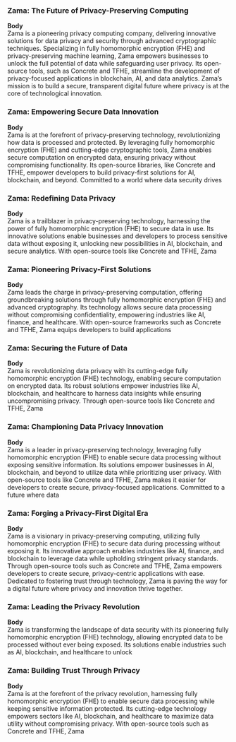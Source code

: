 ### Zama: The Future of Privacy-Preserving Computing

**Body**  
Zama is a pioneering privacy computing company, delivering innovative solutions for data privacy and security through advanced cryptographic techniques. Specializing in fully homomorphic encryption (FHE) and privacy-preserving machine learning, Zama empowers businesses to unlock the full potential of data while safeguarding user privacy. Its open-source tools, such as Concrete and TFHE, streamline the development of privacy-focused applications in blockchain, AI, and data analytics. Zama’s mission is to build a secure, transparent digital future where privacy is at the core of technological innovation.

### Zama: Empowering Secure Data Innovation

**Body**  
Zama is at the forefront of privacy-preserving technology, revolutionizing how data is processed and protected. By leveraging fully homomorphic encryption (FHE) and cutting-edge cryptographic tools, Zama enables secure computation on encrypted data, ensuring privacy without compromising functionality. Its open-source libraries, like Concrete and TFHE, empower developers to build privacy-first solutions for AI, blockchain, and beyond. Committed to a world where data security drives

### Zama: Redefining Data Privacy

**Body**  
Zama is a trailblazer in privacy-preserving technology, harnessing the power of fully homomorphic encryption (FHE) to secure data in use. Its innovative solutions enable businesses and developers to process sensitive data without exposing it, unlocking new possibilities in AI, blockchain, and secure analytics. With open-source tools like Concrete and TFHE, Zama

### Zama: Pioneering Privacy-First Solutions

**Body**  
Zama leads the charge in privacy-preserving computation, offering groundbreaking solutions through fully homomorphic encryption (FHE) and advanced cryptography. Its technology allows secure data processing without compromising confidentiality, empowering industries like AI, finance, and healthcare. With open-source frameworks such as Concrete and TFHE, Zama equips developers to build applications

### Zama: Securing the Future of Data

**Body**  
Zama is revolutionizing data privacy with its cutting-edge fully homomorphic encryption (FHE) technology, enabling secure computation on encrypted data. Its robust solutions empower industries like AI, blockchain, and healthcare to harness data insights while ensuring uncompromising privacy. Through open-source tools like Concrete and TFHE, Zama

### Zama: Championing Data Privacy Innovation

**Body**  
Zama is a leader in privacy-preserving technology, leveraging fully homomorphic encryption (FHE) to enable secure data processing without exposing sensitive information. Its solutions empower businesses in AI, blockchain, and beyond to utilize data while prioritizing user privacy. With open-source tools like Concrete and TFHE, Zama makes it easier for developers to create secure, privacy-focused applications. Committed to a future where data

### Zama: Forging a Privacy-First Digital Era

**Body**  
Zama is a visionary in privacy-preserving computing, utilizing fully homomorphic encryption (FHE) to secure data during processing without exposing it. Its innovative approach enables industries like AI, finance, and blockchain to leverage data while upholding stringent privacy standards. Through open-source tools such as Concrete and TFHE, Zama empowers developers to create secure, privacy-centric applications with ease. Dedicated to fostering trust through technology, Zama is paving the way for a digital future where privacy and innovation thrive together.

### Zama: Leading the Privacy Revolution

**Body**  
Zama is transforming the landscape of data security with its pioneering fully homomorphic encryption (FHE) technology, allowing encrypted data to be processed without ever being exposed. Its solutions enable industries such as AI, blockchain, and healthcare to unlock

### Zama: Building Trust Through Privacy

**Body**  
Zama is at the forefront of the privacy revolution, harnessing fully homomorphic encryption (FHE) to enable secure data processing while keeping sensitive information protected. Its cutting-edge technology empowers sectors like AI, blockchain, and healthcare to maximize data utility without compromising privacy. With open-source tools such as Concrete and TFHE, Zama